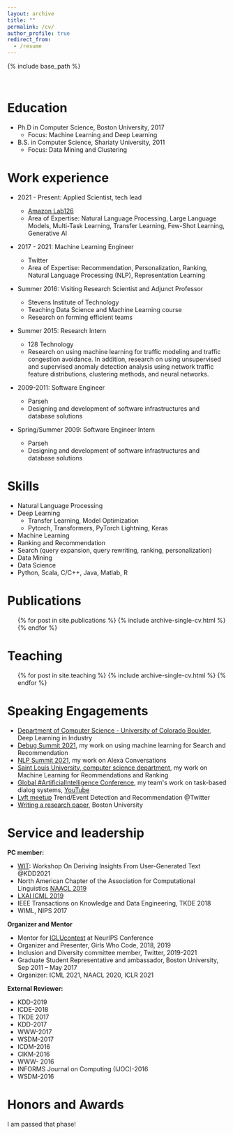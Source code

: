 ```yaml
---
layout: archive
title: ""
permalink: /cv/
author_profile: true
redirect_from:
  - /resume
---
```


{% include base_path %}

<br>

Education
======
* Ph.D in Computer Science, Boston University, 2017
   * Focus: Machine Learning and Deep Learning
* B.S. in Computer Science, Shariaty University, 2011
   * Focus: Data Mining and Clustering

 Work experience
======

* 2021 - Present: Applied Scientist, tech lead 
  * [Amazon Lab126](https://amazon.jobs/en/teams/lab126/)
  * Area of Expertise: Natural Language Processing, Large Language Models, Multi-Task Learning, Transfer Learning, Few-Shot Learning, Generative AI

* 2017 - 2021: Machine Learning Engineer
  * Twitter
  * Area of Expertise: Recommendation, Personalization, Ranking, Natural Language Processing (NLP), Representation Learning

* Summer 2016: Visiting Research Scientist and Adjunct Professor
  * Stevens Institute of Technology  
  * Teaching Data Science and Machine Learning course
  * Research on forming efficient teams
 
* Summer 2015: Research Intern
  * 128 Technology  
  * Research on using machine learning for traffic modeling and traffic congestion avoidance. In addition, research on using unsupervised and supervised anomaly detection analysis using network traffic feature distributions, clustering methods, and neural networks.


* 2009-2011: Software Engineer
  * Parseh
  * Designing and development of software infrastructures and database solutions

* Spring/Summer 2009: Software Engineer Intern
  * Parseh
  * Designing and development of software infrastructures and database solutions

 
Skills
======
* Natural Language Processing
* Deep Learning
  * Transfer Learning, Model Optimization
  * Pytorch, Transformers, PyTorch Lightning, Keras
* Machine Learning
* Ranking and Recommendation
* Search (query expansion, query rewriting, ranking, personalization)
* Data Mining
* Data Science
* Python, Scala, C/C++, Java, Matlab, R

Publications
======
  <ul>{% for post in site.publications %}
    {% include archive-single-cv.html %}
  {% endfor %}</ul>
 
Teaching
======
  <ul>{% for post in site.teaching %}
    {% include archive-single-cv.html %}
  {% endfor %}</ul>
 
Speaking Engagements
======
*  [Department of Computer Science - University of Colorado Boulder](https://home.cs.colorado.edu/~DrG/Courses/NeuralNetworksAndDeepLearning/CourseContent.html), Deep Learning in Industry
* [Debug Summit 2021](https://lesbianswhotech.org/debugsummit2021/), my work on using machine learning for Search and Recommendation 
* [NLP Summit 2021](https://www.nlpsummit.org/alexa-conversations-an-ai-driven-approach-for-creating-task-oriented-dialogue-systems/), my work on Alexa Conversations
* [Saint Louis University, computer science department](https://cs.slu.edu/~esposito/teaching/5090/schedule/index.html), my work on Machine Learning for  Reommendations and Ranking
* [Global #ArtificialIntelligence Conference](http://www.globalbigdataconference.com/santa-clara/global-artificial-intelligence-virtual-conference-127/speaker-details/sanaz-bahargan-114123.html), my team's work on task-based dialog systems, [YouTube](https://www.youtube.com/watch?v=sScbpUvQYpM)
* [Lyft meetup](https://twitter.com/wimlds_bayarea/status/1230578670584004608?lang=ca) Trend/Event Detection and Recommendation @Twitter  
* [Writing a research paper](https://www.yumpu.com/en/document/read/26306756/writing-a-research-paper), Boston University


Service and leadership
======
<b> PC member: </b>
* [WIT](https://megagon.ai/wit/): Workshop On Deriving Insights From User-Generated Text @KDD2021
* North American Chapter of the Association for Computational Linguistics [NAACL 2019](https://naacl.org/naacl-hlt-2019/blog/kudos-reviewers/)
* [LXAI ICML 2019](https://www.latinxinai.org/icml-2019#workshop-org/)
* IEEE Transactions on Knowledge and Data Engineering, TKDE 2018
* WIML, NIPS 2017

<b> Organizer and Mentor </b>
* Mentor for [IGLUcontest](https://www.iglu-contest.net/mentors) at NeurIPS Conference
* Organizer and Presenter, Girls Who Code, 2018, 2019
* Inclusion and Diversity committee member, Twitter, 2019-2021
* Graduate Student Representative and ambassador, Boston University, Sep 2011 – May 2017
* Organizer: ICML 2021, NAACL 2020, ICLR 2021

<b> External Reviewer:</b>
* KDD-2019
* ICDE-2018
* TKDE 2017
* KDD-2017
* WWW-2017
* WSDM-2017
* ICDM-2016
* CIKM-2016
* WWW- 2016
* INFORMS Journal on Computing (IJOC)-2016
* WSDM-2016

Honors and Awards
======
I am passed that phase!
